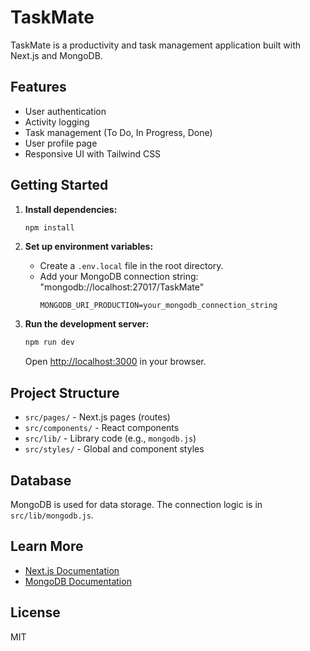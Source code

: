 # TaskMate

TaskMate is a productivity and task management application built with Next.js and MongoDB.

## Features

- User authentication
- Activity logging
- Task management (To Do, In Progress, Done)
- User profile page
- Responsive UI with Tailwind CSS

## Getting Started

1. **Install dependencies:**

   ```sh
   npm install
   ```

2. **Set up environment variables:**

   - Create a `.env.local` file in the root directory.
   - Add your MongoDB connection string: "mongodb://localhost:27017/TaskMate"
     ```
     MONGODB_URI_PRODUCTION=your_mongodb_connection_string
     ```

3. **Run the development server:**
   ```sh
   npm run dev
   ```
   Open [http://localhost:3000](http://localhost:3000) in your browser.

## Project Structure

- `src/pages/` - Next.js pages (routes)
- `src/components/` - React components
- `src/lib/` - Library code (e.g., `mongodb.js`)
- `src/styles/` - Global and component styles

## Database

MongoDB is used for data storage. The connection logic is in `src/lib/mongodb.js`.

## Learn More

- [Next.js Documentation](https://nextjs.org/docs)
- [MongoDB Documentation](https://www.mongodb.com/docs/)

## License

MIT
